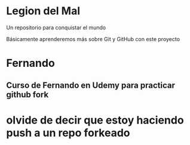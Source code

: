 # Legion del Mal
Un repositorio para conquistar el mundo

Básicamente aprenderemos más sobre Git y GitHub con este proyecto


# Fernando


## Curso de Fernando en Udemy para practicar github fork
# olvide de decir que estoy haciendo push a un repo forkeado